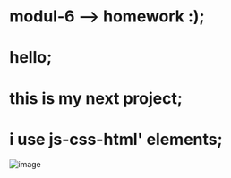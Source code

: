 # modul-6 --> homework :);
# hello;
# this is my next project;
# i use js-css-html' elements;
![image](https://user-images.githubusercontent.com/120027291/212667254-850944a9-c784-42c6-8d80-8f092afcfe5c.png)
